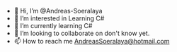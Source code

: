 - 👋 Hi, I’m @Andreas-Soeralaya
- 👀 I’m interested in Learning C#
- 🌱 I’m currently learning C#
- 💞️ I’m looking to collaborate on don't know yet.
- 📫 How to reach me AndreasSoeralaya@hotmail.com

<!---
Andreas-Soeralaya/Andreas-Soeralaya is a ✨ special ✨ repository because its `README.md` (this file) appears on your GitHub profile.
You can click the Preview link to take a look at your changes.
--->
